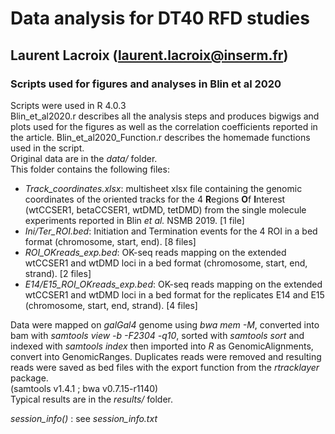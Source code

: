 

# Data analysis for DT40 RFD studies
## Laurent Lacroix (laurent.lacroix@inserm.fr)


### Scripts used for figures and analyses in Blin et al 2020

Scripts were used in R 4.0.3  
Blin_et_al2020.r describes all the analysis steps and produces bigwigs and plots used for the figures as well as the correlation coefficients reported in the article. 
Blin_et_al2020_Function.r describes the homemade functions used in the script.  
Original data are in the *data/* folder.  
This folder contains the following files:  
- *Track_coordinates.xlsx*: multisheet xlsx file containing the genomic coordinates of the oriented tracks for the 4 **R**egions **O**f **I**nterest (wtCCSER1, betaCCSER1, wtDMD, tetDMD) from the single molecule experiments reported in Blin *et al.* NSMB 2019. [1 file]  
- *Ini/Ter_ROI.bed*: Initiation and Termination events for the 4 ROI in a bed format (chromosome, start, end). [8 files]  
- *ROI_OKreads_exp.bed*: OK-seq reads mapping on the extended wtCCSER1 and wtDMD loci in a bed format (chromosome, start, end, strand). [2 files]  
- *E14/E15_ROI_OKreads_exp.bed*: OK-seq reads mapping on the extended wtCCSER1 and wtDMD loci in a bed format for the replicates E14 and E15 (chromosome, start, end, strand). [4 files]  

Data were mapped on *galGal4* genome using *bwa mem -M*, converted into bam with *samtools view -b -F2304 -q10*, sorted with *samtools sort* and indexed with *samtools index* then imported into *R*  as GenomicAlignments, convert into GenomicRanges. Duplicates reads were removed and resulting reads were saved as bed files with the export function from the *rtracklayer* package.  
(samtools v1.4.1 ; bwa v0.7.15-r1140)  
Typical results are in the *results/* folder.  

*session_info()* : see *session_info.txt*
